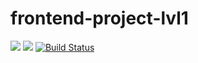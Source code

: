 # frontend-project-lvl1
<a href="https://codeclimate.com/github/chulietta/frontend-project-lvl1/maintainability"><img src="https://api.codeclimate.com/v1/badges/64d1d57ce1b65401c6e1/maintainability" /></a>
<a href="https://codeclimate.com/github/codeclimate/codeclimate/test_coverage"><img src="https://api.codeclimate.com/v1/badges/a99a88d28ad37a79dbf6/test_coverage" /></a>
[![Build Status](https://travis-ci.org/chulietta/frontend-project-lvl1.svg?branch=master)](https://travis-ci.org/chulietta/frontend-project-lvl1)
